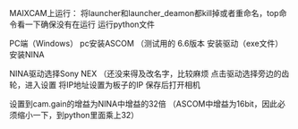 MAIXCAM上运行：
将launcher和launcher_deamon都kill掉或者重命名，top命令看一下确保没有在运行
运行python文件

PC端（Windows）
pc安装ASCOM （测试用的 6.6版本
安装驱动（exe文件）
安装NINA

NINA驱动选择Sony NEX （还没来得及改名字，比较麻烦
点击驱动选择旁边的齿轮，进入设置
将IP地址设置为板子的IP
保存后打开相机

设置到cam.gain的增益为NINA中增益的32倍
（ASCOM中增益为16bit，因此必须缩小一下，到python里面乘上32）

